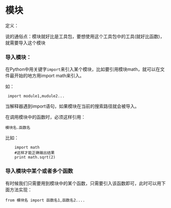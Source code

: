 # 模块

定义：

说的通俗点：模块就好比是工具包，要想使用这个工具包中的工具\(就好比函数\)，就需要导入这个模块

### 导入模块：

在Python中用关键字`import`来引入某个模块，比如要引用模块math，就可以在文件最开始的地方用import math来引入。

如：

```
 import module1,mudule2...
```

当解释器遇到import语句，如果模块在当前的搜索路径就会被导入。

在调用模块中的函数时，必须这样引用：

```
模块名.函数名
```

比如：

```
    import math
    #这样才能正确输出结果
    print math.sqrt(2)
```

### 导入模块中某个或者多个函数

有时候我们只需要用到模块中的某个函数，只需要引入该函数即可，此时可以用下面方法实现：

```
from 模块名 import 函数名1,函数名2....
```



